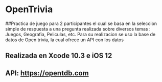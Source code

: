 # OpenTrivia
##Practica de juego para 2 participantes el cual se basa en la seleccion simple de respuesta a una pregunta realizada sobre diversos temas : Juegos, Geografia, Peliculas, etc.
Para su realizacion se uso la base de datos de Open trivia, la cual ofrece un API con los datos

## Realizada en Xcode 10.3 e iOS 12
## API: https://opentdb.com
